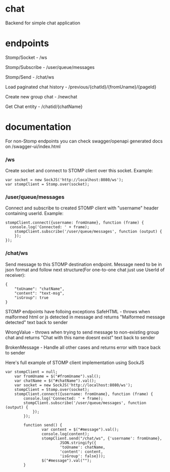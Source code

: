 # chat
Backend for simple chat application

# endpoints
Stomp/Socket - /ws

Stomp/Subscribe - /user/queue/messages

Stomp/Send - /chat/ws

Load paginated chat history - /previous/{chatId}/{fromUname}/{pageId}

Create new group chat - /newchat

Get Chat entity - /chatid/{chatName}

# documentation

For non-Stomp endpoints you can check swagger/openapi generated docs on /swagger-ui/index.html

### /ws
Create socket and connect to STOMP client over this socket. Example:
```
var socket = new SockJS('http://localhost:8080/ws');
var stompClient = Stomp.over(socket);
```
### /user/queue/messages
Connect and subscribe to created STOMP client with "username" header containing userId. Example:
```
stompClient.connect({username: fromUname}, function (frame) {
  console.log('Connected: ' + frame);
    stompClient.subscribe('/user/queue/messages', function (output) {
    });
});
```

### /chat/ws
Send message to this STOMP destination endpoint. Message need to be in json format and follow next structure(For one-to-one chat just use UserId of receiver):
```
{
    "toUname": "chatName",
    "content": "text-msg",
    "isGroup": true
}
```
STOMP endpoints have folloing exceptions
SafeHTML - throws when malformed html or js detected in message and returns "Malformed message detected" text back to sender

WrongValue - throws when trying to send message to non-existing group chat and returns "Chat with this name doesnt exist" text back to sender

BrokenMessage - Handle all other cases and returns error with trace back to sender

Here's full example of STOMP client implementation using SockJS
```
var stompClient = null;
    var fromUname = $("#fromUname").val();
    var chatName = $("#chatName").val();
    var socket = new SockJS('http://localhost:8080/ws');
    stompClient = Stomp.over(socket);
    stompClient.connect({username: fromUname}, function (frame) {
        console.log('Connected: ' + frame);
        stompClient.subscribe('/user/queue/messages', function (output) {
            });
        });
        
        function send() {
                var content = $("#message").val();
                console.log(content);
                stompClient.send("/chat/ws", {'username': fromUname},
                        JSON.stringify({
                        'toUname': chatName,
                        'content': content,
                        'isGroup': false}));                
                $("#message").val("");
        }
```



